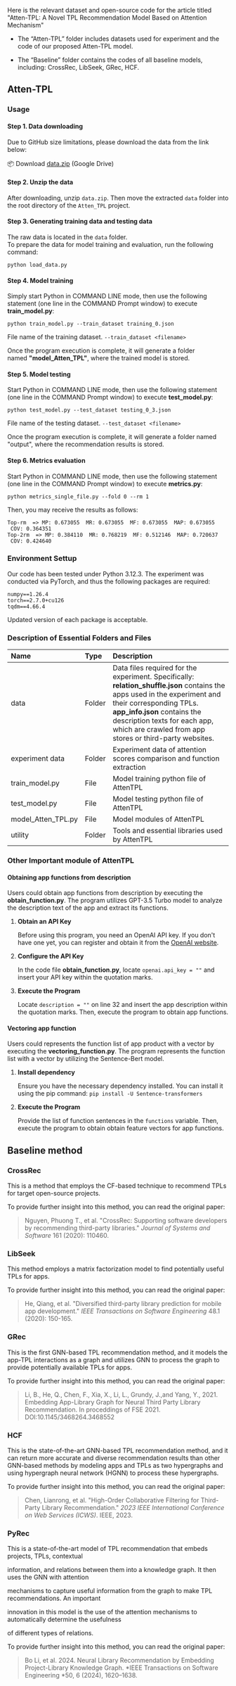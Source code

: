 Here is the relevant dataset and open-source code for the article titled "Atten-TPL: A Novel TPL Recommendation Model Based on Attention Mechanism"

&#x20;

*   The “Atten-TPL” folder includes datasets used for experiment and the code of our proposed Atten-TPL model.

*   The “Baseline” folder contains the codes of all baseline models, including: CrossRec, LibSeek, GRec, HCF.

## Atten-TPL

### Usage

#### **Step 1. Data downloading**

Due to GitHub size limitations, please download the data from the link below:

📦 Download [data.zip](https://1drv.ms/u/c/60fc0a461db10018/ERFCdD3o3NlEqjc6lDHYrcEBoRiiHns-mix4thACwE6lWw?e=0J2Nj8) (Google Drive)

#### **Step 2. Unzip the data**

After downloading, unzip `data.zip`. Then move the extracted `data` folder into the root directory of the `Atten_TPL` project.

#### **Step 3. Generating training data and testing data**

The raw data is located in the `data` folder.\
To prepare the data for model training and evaluation, run the following command:

    python load_data.py 

#### **Step 4. Model training**

Simply start Python in COMMAND LINE mode, then use the following statement (one line in the COMMAND Prompt window) to execute **train\_model.py**:

    python train_model.py --train_dataset training_0.json 

File name of the training dataset. `--train_dataset <filename>`

Once the program execution is complete, it will generate a folder named **"model\_Atten\_TPL"**, where the trained model is stored.

#### **Step 5. Model testing**

Start Python in COMMAND LINE mode, then use the following statement (one line in the COMMAND Prompt window) to execute **test\_model.py**:

    python test_model.py --test_dataset testing_0_3.json

File name of the testing dataset. `--test_dataset <filename>`

Once the program execution is complete, it will generate a folder named "output", where the recommendation results is stored.

#### Step 6. Metrics evaluation

Start Python in COMMAND LINE mode, then use the following statement (one line in the COMMAND Prompt window) to execute **metrics.py**:

    python metrics_single_file.py --fold 0 --rm 1

Then, you may receive the results as follows:

    Top-rm  => MP: 0.673055  MR: 0.673055  MF: 0.673055  MAP: 0.673055  COV: 0.364351
    Top-2rm  => MP: 0.384110  MR: 0.768219  MF: 0.512146  MAP: 0.720637  COV: 0.424640

### Environment Settup

Our code has been tested under Python 3.12.3. The experiment was conducted via PyTorch, and thus the following packages are required:

    numpy==1.26.4
    torch==2.7.0+cu126
    tqdm==4.66.4

Updated version of each package is acceptable.

### Description of Essential Folders and Files

| Name                 | Type   | Description                                                                                                                                                                                                                                                                         |
| :------------------- | :----- | :---------------------------------------------------------------------------------------------------------------------------------------------------------------------------------------------------------------------------------------------------------------------------------- |
| data                 | Folder | Data files required for the experiment. Specifically: **relation\_shuffle.json** contains the apps used in the experiment and their corresponding TPLs. **app\_info.json** contains the description texts for each app, which are crawled from app stores or third-party websites.  |
| experiment data      | Folder | Experiment data of attention scores comparison and function extraction                                                                                                                                                                                                              |
| train\_model.py      | File   | Model training python file of AttenTPL                                                                                                                                                                                                                                              |
| test\_model.py       | File   | Model testing python file of AttenTPL                                                                                                                                                                                                                                               |
| model\_Atten\_TPL.py | File   | Model modules of AttenTPL                                                                                                                                                                                                                                                           |
| utility              | Folder | Tools and essential libraries used by AttenTPL                                                                                                                                                                                                                                      |

### Other Important module of AttenTPL

#### Obtaining app functions from description

Users could obtain app functions from description by executing the **obtain\_function.py**. The program utilizes GPT-3.5 Turbo model to analyze the description text of the app and extract its functions.

1.  **Obtain an API Key**

    Before using this program, you need an OpenAI API key. If you don't have one yet, you can register and obtain it from the [OpenAI website](https://openai.com/).

2.  **Configure the API Key**

    In the code file **obtain\_function.py**, locate `openai.api_key = ""` and insert your API key within the quotation marks.

3.  **Execute the Program**

    Locate `description = ""` on line 32 and insert the app description within the quotation marks. Then, execute the program to obtain app functions.

#### Vectoring app function

Users could represents the function list of app product with a vector by executing the **vectoring\_function.py**. The program represents the function list with a vector by utilizing the Sentence-Bert model.

1.  **Install dependency**

    Ensure you have the necessary dependency installed. You can install it using the pip command: `pip install -U Sentence-transformers`

2.  **Execute the Program**

    Provide the list of function sentences in the `functions` variable. Then, execute the program to obtain obtain feature vectors for app functions.

## Baseline method

### CrossRec

This is a method that employs the CF-based technique to recommend TPLs for target open-source projects.

To provide further insight into this method, you can read the original paper:

> Nguyen, Phuong T., et al. "CrossRec: Supporting software developers by recommending third-party libraries." *Journal of Systems and Software* 161 (2020): 110460.

### LibSeek

This method employs a matrix factorization model to find potentially useful TPLs for apps.

To provide further insight into this method, you can read the original paper:

> He, Qiang, et al. "Diversified third-party library prediction for mobile app development." *IEEE Transactions on Software Engineering* 48.1 (2020): 150-165.

### GRec

This is the first GNN-based TPL recommendation method, and it models the app-TPL interactions as a graph and utilizes GNN to process the graph to provide potentially available TPLs for apps.

To provide further insight into this method, you can read the original paper:

> Li, B., He, Q., Chen, F., Xia, X., Li, L., Grundy, J.,and Yang, Y., 2021. Embedding App-Library Graph for Neural Third Party Library Recommendation. In proceddings of FSE 2021. DOI:10.1145/3468264.3468552

### HCF

This is the state-of-the-art GNN-based TPL recommendation method, and it can return more accurate and diverse recommendation results than other GNN-based methods by modeling apps and TPLs as two hypergraphs and using hypergraph neural network (HGNN) to process these hypergraphs.

To provide further insight into this method, you can read the original paper:

> Chen, Lianrong, et al. "High-Order Collaborative Filtering for Third-Party Library Recommendation." *2023 IEEE International Conference on Web Services (ICWS)*. IEEE, 2023.

### PyRec

This is a state-of-the-art model of TPL recommendation that embeds projects, TPLs, contextual

information, and relations between them into a knowledge graph. It then uses the GNN with attention

mechanisms to capture useful information from the graph to make TPL recommendations. An important

innovation in this model is the use of the attention mechanisms to automatically determine the usefulness

of different types of relations.

To provide further insight into this method, you can read the original paper:

> Bo Li, et al. 2024. Neural Library Recommendation by Embedding Project-Library Knowledge Graph. \*IEEE Transactions on Software Engineering \*50, 6 (2024), 1620–1638.

